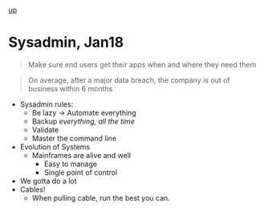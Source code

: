 [up](../index.md)

# Sysadmin, Jan18

> Make sure end users get their apps when and where they need them

> On average, after a major data breach, the company is out of business within 6 months

- Sysadmin rules:
    - Be lazy -> Automate everything
    - Backup *everything, all the time*
    - Validate
    - Master the command line
- Evolution of Systems
    - Mainframes are alive and well
        - Easy to manage
        - Single point of control
- We gotta do a lot
- Cables!
    - When pulling cable, run the best you can.
